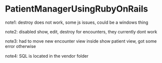 # PatientManagerUsingRubyOnRails

note1: destroy does not work, some js issues, could be a windows thing

note2: disabled show, edit, destroy for encounters, they currently dont work

note3: had to move new encounter view inside show patient view, got some error otherwise

note4: SQL is located in the vendor folder
